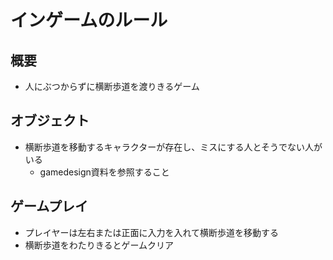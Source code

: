 # インゲームのルール

## 概要
- 人にぶつからずに横断歩道を渡りきるゲーム

## オブジェクト
- 横断歩道を移動するキャラクターが存在し、ミスにする人とそうでない人がいる
	- gamedesign資料を参照すること

## ゲームプレイ
- プレイヤーは左右または正面に入力を入れて横断歩道を移動する
- 横断歩道をわたりきるとゲームクリア